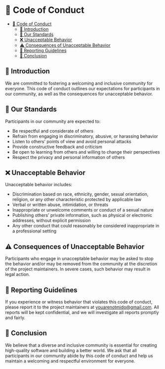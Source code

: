 # 🤝 Code of Conduct

- [🤝 Code of Conduct](#-code-of-conduct)
	- [🌟 Introduction](#-introduction)
	- [🚀 Our Standards](#-our-standards)
	- [❌ Unacceptable Behavior](#-unacceptable-behavior)
	- [⚠️ Consequences of Unacceptable Behavior](#️-consequences-of-unacceptable-behavior)
	- [📝 Reporting Guidelines](#-reporting-guidelines)
	- [🎉 Conclusion](#-conclusion)

## 🌟 Introduction

We are committed to fostering a welcoming and inclusive community for everyone. This code of conduct outlines our expectations for participants in our community, as well as the consequences for unacceptable behavior.

## 🚀 Our Standards

Participants in our community are expected to:

- Be respectful and considerate of others
- Refrain from engaging in discriminatory, abusive, or harassing behavior
- Listen to others' points of view and avoid personal attacks
- Provide constructive feedback and criticism
- Be open to learning from others and willing to change their perspectives
- Respect the privacy and personal information of others

## ❌ Unacceptable Behavior

Unacceptable behavior includes:

- Discrimination based on race, ethnicity, gender, sexual orientation, religion, or any other characteristic protected by applicable law
- Verbal or written abuse, intimidation, or threats
- Inappropriate or unwelcome comments or conduct of a sexual nature
- Publishing others' private information, such as physical or electronic addresses, without explicit permission
- Any other conduct that could reasonably be considered inappropriate in a professional setting

## ⚠️ Consequences of Unacceptable Behavior

Participants who engage in unacceptable behavior may be asked to stop the behavior and/or may be removed from the community at the discretion of the project maintainers. In severe cases, such behavior may result in legal action.

## 📝 Reporting Guidelines

If you experience or witness behavior that violates this code of conduct, please report it to the project maintainers at youarenotmido@gmail.com. All reports will be kept confidential, and we will investigate all reports promptly and fairly.

## 🎉 Conclusion

We believe that a diverse and inclusive community is essential for creating high-quality software and building a better world. We ask that all participants in our community abide by this code of conduct and help us maintain a welcoming and respectful environment for everyone.